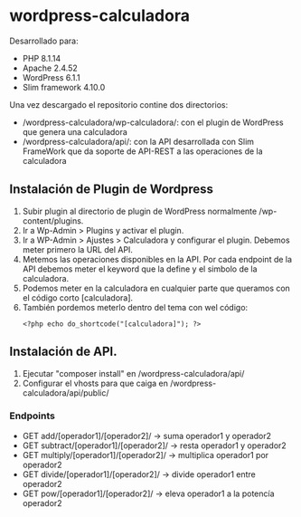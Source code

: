 # wordpress-calculadora

Desarrollado para:
- PHP 8.1.14
- Apache 2.4.52
- WordPress 6.1.1
- Slim framework 4.10.0

Una vez descargado el repositorio contine dos directorios:
- /wordpress-calculadora/wp-calculadora/: con el plugin de WordPress que genera una calculadora
- /wordpress-calculadora/api/: con la API desarrollada con Slim FrameWork que da soporte de API-REST a las operaciones de la calculadora 

## Instalación de Plugin de Wordpress
1. Subir plugin al directorio de plugin de WordPress normalmente /wp-content/plugins.
2. Ir a Wp-Admin > Plugins y activar el plugin.
3. Ir a WP-Admin > Ajustes > Calculadora y configurar el plugin. Debemos meter primero la URL del API.
4. Metemos las operaciones disponibles en la API. Por cada endpoint de la API debemos meter el keyword que la define y el simbolo de la calculadora.
5. Podemos meter en la calculadora en cualquier parte que queramos con el código corto [calculadora].
6. También pordemos meterlo dentro del tema con wel código:
    ```
    <?php echo do_shortcode("[calculadora]"); ?>
    ```

## Instalación de API.
1. Ejecutar "composer install" en /wordpress-calculadora/api/
2. Configurar el vhosts para que caiga en /wordpress-calculadora/api/public/

### Endpoints

* GET add/[operador1]/[operador2]/ -> suma operador1 y operador2
* GET subtract/[operador1]/[operador2]/ -> resta operador1 y operador2
* GET multiply/[operador1]/[operador2]/ -> multiplica operador1 por operador2
* GET divide/[operador1]/[operador2]/ -> divide operador1 entre operador2
* GET pow/[operador1]/[operador2]/ -> eleva operador1 a la potencía operador2
